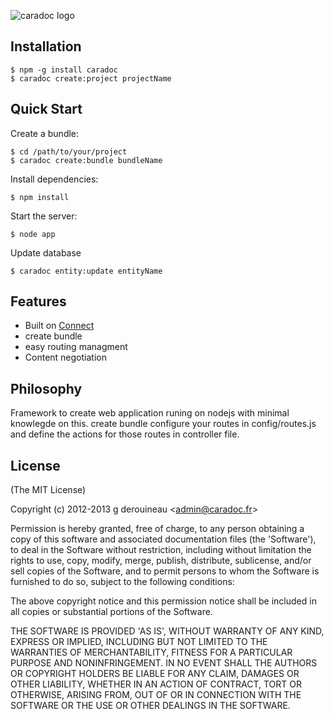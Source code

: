 ![caradoc logo](http://f.cl.ly/items/2v0d202T0D3Y271K431Q/caradoc_logo.png)




## Installation

    $ npm -g install caradoc
    $ caradoc create:project projectName


## Quick Start


 Create a bundle:

    $ cd /path/to/your/project
    $ caradoc create:bundle bundleName

 Install dependencies:

    $ npm install

 Start the server:

    $ node app

 Update database

    $ caradoc entity:update entityName

## Features

  * Built on [Connect](http://github.com/senchalabs/connect)
  * create bundle
  * easy routing managment
  * Content negotiation

## Philosophy

Framework to create web application runing on nodejs
with minimal knowlegde on this.
create bundle configure your routes in config/routes.js
and define the actions for those routes in controller file.




## License

(The MIT License)

Copyright (c) 2012-2013 g derouineau &lt;admin@caradoc.fr&gt;

Permission is hereby granted, free of charge, to any person obtaining
a copy of this software and associated documentation files (the
'Software'), to deal in the Software without restriction, including
without limitation the rights to use, copy, modify, merge, publish,
distribute, sublicense, and/or sell copies of the Software, and to
permit persons to whom the Software is furnished to do so, subject to
the following conditions:

The above copyright notice and this permission notice shall be
included in all copies or substantial portions of the Software.

THE SOFTWARE IS PROVIDED 'AS IS', WITHOUT WARRANTY OF ANY KIND,
EXPRESS OR IMPLIED, INCLUDING BUT NOT LIMITED TO THE WARRANTIES OF
MERCHANTABILITY, FITNESS FOR A PARTICULAR PURPOSE AND NONINFRINGEMENT.
IN NO EVENT SHALL THE AUTHORS OR COPYRIGHT HOLDERS BE LIABLE FOR ANY
CLAIM, DAMAGES OR OTHER LIABILITY, WHETHER IN AN ACTION OF CONTRACT,
TORT OR OTHERWISE, ARISING FROM, OUT OF OR IN CONNECTION WITH THE
SOFTWARE OR THE USE OR OTHER DEALINGS IN THE SOFTWARE.
